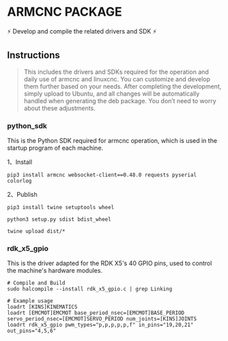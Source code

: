 # ARMCNC PACKAGE

⚡ Develop and compile the related drivers and SDK ⚡

## Instructions

> This includes the drivers and SDKs required for the operation and daily use of armcnc and linuxcnc. You can customize and develop them further based on your needs. After completing the development, simply upload to Ubuntu, and all changes will be automatically handled when generating the deb package. You don’t need to worry about these adjustments.

### python_sdk

This is the Python SDK required for armcnc operation, which is used in the startup program of each machine.

1、Install

```shell
pip3 install armcnc websocket-client==0.48.0 requests pyserial colorlog
```

2、Publish

```shell
pip3 install twine setuptools wheel
```

```shell
python3 setup.py sdist bdist_wheel
```

```shell
twine upload dist/*
```

### rdk_x5_gpio

This is the driver adapted for the RDK X5's 40 GPIO pins, used to control the machine's hardware modules.

```shell
# Compile and Build
sudo halcompile --install rdk_x5_gpio.c | grep Linking
```

```shell
# Example usage
loadrt [KINS]KINEMATICS
loadrt [EMCMOT]EMCMOT base_period_nsec=[EMCMOT]BASE_PERIOD servo_period_nsec=[EMCMOT]SERVO_PERIOD num_joints=[KINS]JOINTS
loadrt rdk_x5_gpio pwm_types="p,p,p,p,p,f" in_pins="19,20,21" out_pins="4,5,6"
```